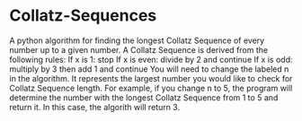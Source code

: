 # Collatz-Sequences
A python algorithm for finding the longest Collatz Sequence of every number up to a given number.
A Collatz Sequence is derived from the following rules:
If x is 1: stop
If x is even: divide by 2 and continue
If x is odd: multiply by 3 then add 1 and continue
You will need to change the labeled n in the algorithm. It represents the largest number you would like to check for Collatz Sequence length.
For example, if you change n to 5, the program will determine the number with the longest Collatz Sequence from 1 to 5 and return it.
In this case, the algorith will return 3.
